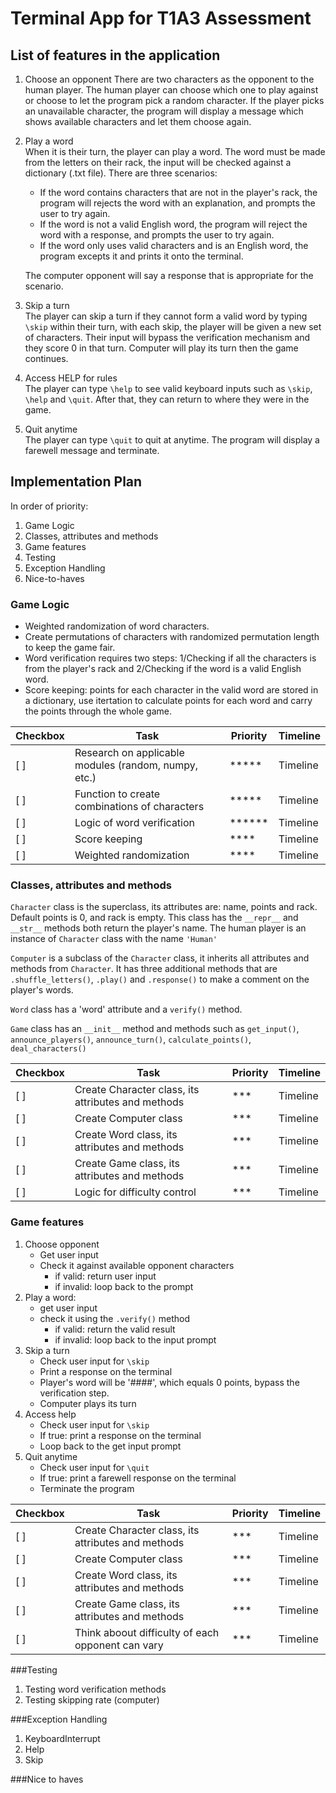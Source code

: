 # Terminal App for T1A3 Assessment
## List of features in the application

1. Choose an opponent
   There are two characters as the opponent to the human player. The human player can choose which one to play against or choose to let the program pick a random character. If the player picks an unavailable character, the program will display a message which shows available characters and let them choose again. 

2. Play a word  
   When it is their turn, the player can play a word. The word must be made from the letters on their rack, the input will be checked against a dictionary (.txt file). There are three scenarios: 

   * If the word contains characters that are not in the player's rack, the program will rejects the word with an explanation, and prompts the user to try again.
   * If the word is not a valid English word, the program will reject the word with a response, and prompts the user to try again.
   * If the word only uses valid characters and is an English word, the program excepts it and prints it onto the terminal.

    The computer opponent will say a response that is appropriate for the scenario. 

3. Skip a turn  
   The player can skip a turn if they cannot form a valid word by typing `\skip` within their turn, with each skip, the player will be given a new set of characters. Their input will bypass the verification mechanism and they score 0 in that turn. Computer will play its turn then the game continues.

4. Access HELP for rules  
   The player can type `\help` to see valid keyboard inputs such as `\skip`, `\help` and `\quit`. After that, they can return to where they were in the game. 

5. Quit anytime  
   The player can type `\quit` to quit at anytime. The program will display a farewell message and terminate.
  

## Implementation Plan  

In order of priority: 
1. Game Logic 
2. Classes, attributes and methods
3. Game features
4. Testing
5. Exception Handling
6. Nice-to-haves 

### Game Logic
* Weighted randomization of word characters. 
* Create permutations of characters with randomized permutation length to keep the game fair.
* Word verification requires two steps:  1/Checking if all the characters is from the player's rack and 2/Checking if the word is a valid English word. 
* Score keeping: points for each character in the valid word are stored in a dictionary, use itertation to calculate points for each word and carry the points through the whole game. 

<table>
    <thead>
        <tr>
            <th>Checkbox</th>
            <th>Task</th>
            <th>Priority</th>
            <th>Timeline</th>
        </tr>
    </thead>
    <tbody>
        <tr>
            <td>[ ]</th>
            <td>Research on applicable modules (random, numpy, etc.)</th>
            <td>*****</th>
            <td>Timeline</th>
        </tr>
        <tr>
            <td>[ ]</th>
            <td>Function to create combinations of characters</th>
            <td>*****</th>
            <td>Timeline</th>
        </tr>
        <tr>
            <td>[ ]</th>
            <td>Logic of word verification</th>
            <td>******</th>
            <td>Timeline</th>
        </tr>
        <tr>
            <td>[ ]</th>
            <td>Score keeping</th>
            <td>****</th>
            <td>Timeline</th>
        </tr>
        <tr>
            <td>[ ]</th>
            <td>Weighted randomization</th>
            <td>****</th>
            <td>Timeline</th>
        </tr>
    </tbody>
</table>

### Classes, attributes and methods
`Character` class is the superclass, its attributes are: name, points and rack. Default points is 0, and rack is empty. This class has the `__repr__` and `__str__` methods both return the player's name. The human player is an instance of `Character` class with the name `'Human'`

`Computer` is a subclass of the `Character` class, it inherits all attributes and methods from `Character`. It has three additional methods that are `.shuffle_letters()`, `.play()` and `.response()` to make a comment on the player's words.

`Word` class has a 'word' attribute and a `verify()` method.

`Game` class has an `__init__` method and methods such as `get_input()`, `announce_players()`, `announce_turn()`, `calculate_points()`, `deal_characters()`

<table>
    <thead>
        <tr>
            <th>Checkbox</th>
            <th>Task</th>
            <th>Priority</th>
            <th>Timeline</th>
        </tr>
    </thead>
    <tbody>
        <tr>
            <td>[ ]</th>
            <td>Create Character class, its attributes and methods</th>
            <td>***</th>
            <td>Timeline</th>
        </tr>
        <tr>
            <td>[ ]</th>
            <td>Create Computer class</th>
            <td>***</th>
            <td>Timeline</th>
        </tr>
        <tr>
            <td>[ ]</th>
            <td>Create Word class, its attributes and methods</th>
            <td>***</th>
            <td>Timeline</th>
        </tr>
        <tr>
            <td>[ ]</th>
            <td>Create Game class, its attributes and methods</th>
            <td>***</th>
            <td>Timeline</th>
        </tr>
        <tr>
            <td>[ ]</th>
            <td>Logic for difficulty control</th>
            <td>***</th>
            <td>Timeline</th>
        </tr>
    </tbody>
</table>


### Game features

1. Choose opponent
   * Get user input
   * Check it against available opponent characters 
     - if valid: return user input
     - if invalid: loop back to the prompt  
2. Play a word: 
   * get user input 
   * check it using the `.verify()` method 
        - if valid: return the valid result
        - if invalid: loop back to the input prompt
3. Skip a turn
   * Check user input for `\skip`
   * Print a response on the terminal
   * Player's word will be '####', which equals 0 points, bypass the verification step. 
   * Computer plays its turn 
4. Access help
   * Check user input for `\skip`
   * If true: print a response on the terminal
   * Loop back to the get input prompt
5. Quit anytime
   * Check user input for `\quit`
   * If true: print a farewell response on the terminal
   * Terminate the program

<table>
    <thead>
        <tr>
            <th>Checkbox</th>
            <th>Task</th>
            <th>Priority</th>
            <th>Timeline</th>
        </tr>
    </thead>
    <tbody>
        <tr>
            <td>[ ]</th>
            <td>Create Character class, its attributes and methods</th>
            <td>***</th>
            <td>Timeline</th>
        </tr>
        <tr>
            <td>[ ]</th>
            <td>Create Computer class</th>
            <td>***</th>
            <td>Timeline</th>
        </tr>
        <tr>
            <td>[ ]</th>
            <td>Create Word class, its attributes and methods</th>
            <td>***</th>
            <td>Timeline</th>
        </tr>
        <tr>
            <td>[ ]</th>
            <td>Create Game class, its attributes and methods</th>
            <td>***</th>
            <td>Timeline</th>
        </tr>
        <tr>
            <td>[ ]</th>
            <td>Think aboout difficulty of each opponent can vary</th>
            <td>***</th>
            <td>Timeline</th>
        </tr>
    </tbody>
</table>

###Testing
1. Testing word verification methods
2. Testing skipping rate (computer)

###Exception Handling
1. KeyboardInterrupt
2. Help
3. Skip 

###Nice to haves